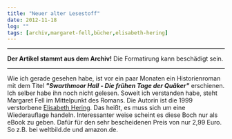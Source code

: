 ```yaml
---
title: "Neuer alter Lesestoff"
date: 2012-11-18
log: ""
tags: [archiv,margaret-fell,bücher,elisabeth-hering]
---
```

<hr><b>Der Artikel stammt aus dem Archiv!</b> Die Formatirung kann beschädigt sein.<hr>
<p>Wie ich gerade gesehen habe, ist vor ein paar Monaten ein Historienroman mit dem Titel <i><b>"Swarthmoor Hall - Die frühen Tage der Quäker"</b></i> erschienen. Ich selber habe ihn noch nicht gelesen. Soweit ich verstanden habe, steht Margaret Fell im Mittelpunkt des Romans. Die Autorin ist die 1999 verstorbene <a href="http://de.wikipedia.org/wiki/Elisabeth_Hering">Elisabeth Hering</a>. Das heißt, es muss sich um eine Wiederauflage handeln. Interessanter weise scheint es diese Boch nur als eBook zu geben. Dafür für den sehr bescheidenen Preis von nur 2,99 Euro. So z.B. bei <a hrf="http://www.weltbild.de/3/17682025-1/ebook/swarthmoor-hall.html">weltbild.de</a> und <a hrf="http://www.amazon.de/Swarthmoor-Hall-fr%C3%BChen-Qu%C3%A4ker-ebook/dp/B009SOZFOA/ref=sr_1_2?ie=UTF8&qid=1353257124&sr=8-2">amazon.de</a>. </p>
